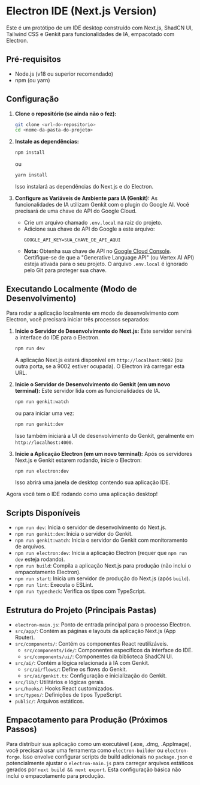 # Electron IDE (Next.js Version)

Este é um protótipo de um IDE desktop construído com Next.js, ShadCN UI, Tailwind CSS e Genkit para funcionalidades de IA, empacotado com Electron.

## Pré-requisitos

- Node.js (v18 ou superior recomendado)
- npm (ou yarn)

## Configuração

1.  **Clone o repositório (se ainda não o fez):**
    ```bash
    git clone <url-do-repositorio>
    cd <nome-da-pasta-do-projeto>
    ```

2.  **Instale as dependências:**
    ```bash
    npm install
    ```
    ou
    ```bash
    yarn install
    ```
    Isso instalará as dependências do Next.js e do Electron.

3.  **Configure as Variáveis de Ambiente para IA (Genkit):**
    As funcionalidades de IA utilizam Genkit com o plugin do Google AI. Você precisará de uma chave de API do Google Cloud.

    *   Crie um arquivo chamado `.env.local` na raiz do projeto.
    *   Adicione sua chave de API do Google a este arquivo:
        ```env
        GOOGLE_API_KEY=SUA_CHAVE_DE_API_AQUI
        ```
    *   **Nota:** Obtenha sua chave de API no [Google Cloud Console](https://console.cloud.google.com/). Certifique-se de que a "Generative Language API" (ou Vertex AI API) esteja ativada para o seu projeto. O arquivo `.env.local` é ignorado pelo Git para proteger sua chave.

## Executando Localmente (Modo de Desenvolvimento)

Para rodar a aplicação localmente em modo de desenvolvimento com Electron, você precisará iniciar três processos separados:

1.  **Inicie o Servidor de Desenvolvimento do Next.js:**
    Este servidor servirá a interface do IDE para o Electron.
    ```bash
    npm run dev
    ```
    A aplicação Next.js estará disponível em `http://localhost:9002` (ou outra porta, se a 9002 estiver ocupada). O Electron irá carregar esta URL.

2.  **Inicie o Servidor de Desenvolvimento do Genkit (em um novo terminal):**
    Este servidor lida com as funcionalidades de IA.
    ```bash
    npm run genkit:watch
    ```
    ou para iniciar uma vez:
    ```bash
    npm run genkit:dev
    ```
    Isso também iniciará a UI de desenvolvimento do Genkit, geralmente em `http://localhost:4000`.

3.  **Inicie a Aplicação Electron (em um novo terminal):**
    Após os servidores Next.js e Genkit estarem rodando, inicie o Electron:
    ```bash
    npm run electron:dev
    ```
    Isso abrirá uma janela de desktop contendo sua aplicação IDE.

Agora você tem o IDE rodando como uma aplicação desktop!

## Scripts Disponíveis

- `npm run dev`: Inicia o servidor de desenvolvimento do Next.js.
- `npm run genkit:dev`: Inicia o servidor do Genkit.
- `npm run genkit:watch`: Inicia o servidor do Genkit com monitoramento de arquivos.
- `npm run electron:dev`: Inicia a aplicação Electron (requer que `npm run dev` esteja rodando).
- `npm run build`: Compila a aplicação Next.js para produção (não inclui o empacotamento Electron).
- `npm run start`: Inicia um servidor de produção do Next.js (após `build`).
- `npm run lint`: Executa o ESLint.
- `npm run typecheck`: Verifica os tipos com TypeScript.

## Estrutura do Projeto (Principais Pastas)

- `electron-main.js`: Ponto de entrada principal para o processo Electron.
- `src/app/`: Contém as páginas e layouts da aplicação Next.js (App Router).
- `src/components/`: Contém os componentes React reutilizáveis.
  - `src/components/ide/`: Componentes específicos da interface do IDE.
  - `src/components/ui/`: Componentes da biblioteca ShadCN UI.
- `src/ai/`: Contém a lógica relacionada à IA com Genkit.
  - `src/ai/flows/`: Define os flows do Genkit.
  - `src/ai/genkit.ts`: Configuração e inicialização do Genkit.
- `src/lib/`: Utilitários e lógicas gerais.
- `src/hooks/`: Hooks React customizados.
- `src/types/`: Definições de tipos TypeScript.
- `public/`: Arquivos estáticos.

## Empacotamento para Produção (Próximos Passos)

Para distribuir sua aplicação como um executável (.exe, .dmg, .AppImage), você precisará usar uma ferramenta como `electron-builder` ou `electron-forge`. Isso envolve configurar scripts de build adicionais no `package.json` e potencialmente ajustar o `electron-main.js` para carregar arquivos estáticos gerados por `next build && next export`. Esta configuração básica não inclui o empacotamento para produção.
